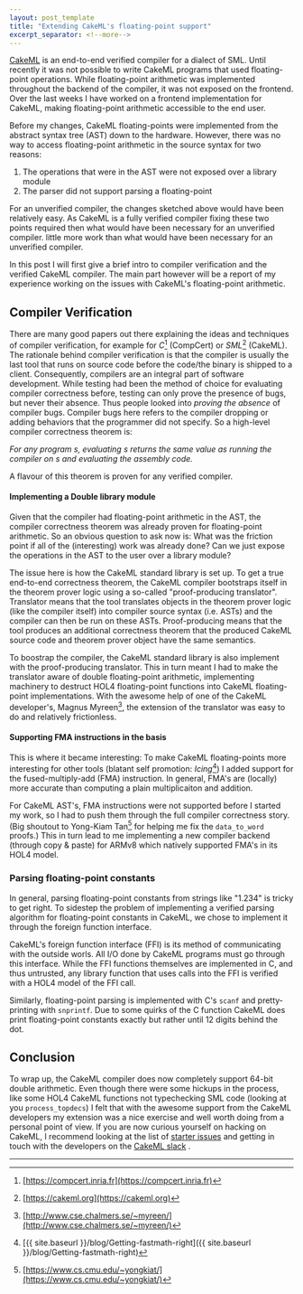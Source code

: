 ```yaml
---
layout: post_template
title: "Extending CakeML's floating-point support"
excerpt_separator: <!--more-->
---
```


[CakeML](https://cakeml.org) is an end-to-end verified compiler for a dialect of
SML.
Until recently it was not possible to write CakeML programs that used
floating-point operations.
While floating-point arithmetic was implemented throughout the backend of the
compiler, it was not exposed on the frontend.
Over the last weeks I have worked on a frontend implementation for
CakeML, making floating-point arithmetic accessible to the end user.
<!--more-->

Before my changes, CakeML floating-points were implemented from the abstract
syntax tree (AST) down to the hardware.
However, there was no way to access floating-point arithmetic in the source
syntax for two reasons:

1. The operations that were in the AST were not exposed over a library module
2. The parser did not support parsing a floating-point

For an unverified compiler, the changes sketched above would have been
relatively easy.
As CakeML is a fully verified compiler fixing these two points required then
what would have been necessary for an unverified compiler.
little more work than what would have been necessary for an unverified compiler.

In this post I will first give a brief intro to compiler verification and the
verified CakeML compiler.
The main part however will be a report of my experience working on the issues
with CakeML's floating-point arithmetic.

## Compiler Verification

There are many good papers out there explaining the ideas and techniques of
compiler verification, for example for *C*[^1] (CompCert) or *SML*[^2] (CakeML).
The rationale behind compiler verification is that the compiler is
usually the last tool that runs on source code before the code/the binary is
shipped to a client.
Consequently, compilers are an integral part of software development.
While testing had been the method of choice for evaluating compiler correctness
before, testing can only prove the presence of bugs, but never their absence.
Thus people looked into *proving the absence* of compiler bugs.
Compiler bugs here refers to the compiler dropping or adding behaviors that the
programmer did not specify.
So a high-level compiler correctness theorem is:

<p class="center-align">
<em>
For any program s, evaluating s returns the same value as running the
compiler on s and evaluating the assembly code.
</em>
</p>

A flavour of this theorem is proven for any verified compiler.

#### Implementing a Double library module

Given that the compiler had floating-point arithmetic in the AST, the compiler
correctness theorem was already proven for floating-point arithmetic.
So an obvious question to ask now is: What was the friction point if all of
the (interesting) work was already done? Can we just expose the operations in
the AST to the user over a library module?

The issue here is how the CakeML standard library is set up.
To get a true end-to-end correctness theorem, the CakeML compiler bootstraps
itself in the theorem prover logic using a so-called
"proof-producing translator".
Translator means that the tool translates objects in the theorem prover logic
(like the compiler itself) into compiler source syntax (i.e. ASTs) and the
compiler can then be run on these ASTs.
Proof-producing means that the tool produces an additional correctness theorem
that the produced CakeML source code and theorem prover object have the same
semantics.

To boostrap the compiler, the CakeML standard library is also implement with
the proof-producing translator.
This in turn meant I had to make the translator aware of double floating-point
arithmetic, implementing machinery to destruct HOL4 floating-point functions
into CakeML floating-point implementations.
With the awesome help of one of the CakeML developer's, Magnus Myreen[^3], the
extension of the translator was easy to do and relatively frictionless.

#### Supporting FMA instructions in the basis

This is where it became interesting: To make CakeML floating-points more
interesting for other tools (blatant self promotion: *Icing*[^4]) I added
support for the fused-multiply-add (FMA) instruction.
In general, FMA's are (locally) more accurate than computing a plain
multiplicaiton and addition.

For CakeML AST's, FMA instructions were not supported before I started my work,
so I had to push them through the full compiler correctness story. (Big shoutout
to Yong-Kiam Tan[^5] for helping me fix the `data_to_word` proofs.)
This in turn lead to me implementing a new compiler backend (through copy & paste)
for ARMv8 which natively supported FMA's in its HOL4 model.

### Parsing floating-point constants

In general, parsing floating-point constants from strings like "1.234" is tricky
to get right.
To sidestep the problem of implementing a verified parsing algorithm for
floating-point constants in CakeML, we chose to implement it through the
foreign function interface.

CakeML's foreign function interface (FFI) is its method of communicating with the
outside worls.
All I/O done by CakeML programs must go through this interface.
While the FFI functions themselves are implemented in C, and thus untrusted,
any library function that uses calls into the FFI is verified with a HOL4 model
of the FFI call.

Similarly, floating-point parsing is implemented with C's `scanf` and
pretty-printing with `snprintf`.
Due to some quirks of the C function CakeML does print floating-point
constants exactly but rather until 12 digits behind the dot.

## Conclusion

To wrap up, the CakeML compiler does now completely support 64-bit double
arithmetic.
Even though there were some hickups in the process, like some HOL4 CakeML
functions not typechecking SML code (looking at you `process_topdecs`)
I felt that with the awesome support from the CakeML developers
my extension was a nice exercise and well worth doing from a personal
point of view.
If you are now curious yourself on hacking on CakeML, I recommend looking at
the list of [starter issues](https://github.com/CakeML/cakeml/issues?q=is%3Aissue+is%3Aopen+label%3A%22good+first+issue%22)
and getting in touch with the developers on the [CakeML slack](https://cakeml.slack.com/join/shared_invite/MjM1NjEyODgxODkzLTE1MDQzNjgwMTUtYjI4YTdlM2VmMQ)
.

---

[^1]: [https://compcert.inria.fr](https://compcert.inria.fr)

[^2]: [https://cakeml.org](https://cakeml.org)

[^3]: [http://www.cse.chalmers.se/~myreen/](http://www.cse.chalmers.se/~myreen/)

[^4]: [{{ site.baseurl }}/blog/Getting-fastmath-right]({{ site.baseurl }}/blog/Getting-fastmath-right)

[^5]: [https://www.cs.cmu.edu/~yongkiat/](https://www.cs.cmu.edu/~yongkiat/)